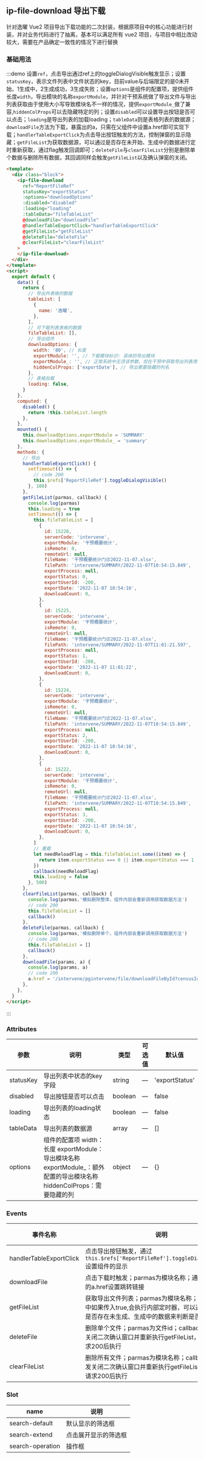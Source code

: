 ## ip-file-download 导出下载

针对逸曜 Vue2 项目导出下载功能的二次封装，根据原项目中的核心功能进行封装，并对业务代码进行了抽离，基本可以满足所有 vue2 项目，与项目中相比改动较大，需要在产品确定一致性的情况下进行替换

### 基础用法

:::demo 设置`ref`，点击导出通过ref上的toggleDialogVisible触发显示；设置`statusKey`，表示文件列表中文件状态的key，目前value与后端限定的是0未开始，1生成中，2生成成功，3生成失败；设置`options`是组件的配置项，提供组件长度`width`，导出模块的名称`exportModule`，并针对干预系统做了导出文件与导出列表获取由于使用大小写导致模块名不一样的情况，提供`exportModule_`做了兼容,`hiddenColProps`可以去隐藏特定的列；设置`disabled`可以设置导出按钮是否可以点击；`loading`是导出列表的加载loading；`tableData`则是表格列表的数据源；`downloadFile`方法为下载，暴露出的a，只需在父组件中设置a.href即可实现下载；`handlerTableExportClick`为点击导出按钮触发的方法，控制弹窗的显示隐藏；`getFileList`为获取数据源，可以通过是否存在未开始、生成中的数据进行定时重新获取，通过flag触发回调即可；`deleteFile`与`clearFileList`分别是删除单个数据与删除所有数据，其回调同样会触发`getFileList`以及确认弹窗的关闭。

```html
<template>
  <div class="block">
    <ip-file-download
      ref="ReportFileRef"
      statusKey="exportStatus"
      :options="downloadOptions"
      :disabled="disabled"
      :loading="loading"
      :tableData="fileTableList"
      @downloadFile="downloadFile"
      @handlerTableExportClick="handlerTableExportClick"
      @getFileList="getFileList"
      @deleteFile="deleteFile"
      @clearFileList="clearFileList"
    >
    </ip-file-download>
  </div>
</template>
<script>
  export default {
    data() {
      return {
        // 导出外表格的数据
        tableList: [
          {
            name: '逸曜',
          },
        ],
        // 可下载列表表格的数据
        fileTableList: [],
        // 导出组件
        downloadOptions: {
          width: '80', // 长度
          exportModule: '', // 下载模块标识: 具体的导出模块
          exportModule_: '', // 正常系统中无须该参数，但在干预中获取导出列表用的是大写，导出用的是小写，存在不统一的情况，这里提供一个入口给予兼容
          hiddenColProps: ['exportDate'], // 导出需要隐藏的列名
        },
        // 表格加载
        loading: false,
      }
    },
    computed: {
      disabled() {
        return !this.tableList.length
      },
    },
    mounted() {
      this.downloadOptions.exportModule = 'SUMMARY'
      this.downloadOptions.exportModule_ = 'summary'
    },
    methods: {
      // 导出
      handlerTableExportClick() {
        setTimeout(() => {
          // code 200
          this.$refs['ReportFileRef'].toggleDialogVisible()
        }, 100)
      },
      getFileList(parmas, callback) {
        console.log(parmas)
        this.loading = true
        setTimeout(() => {
          this.fileTableList = [
            {
              id: 15220,
              serverCode: 'intervene',
              exportModule: '干预概要统计',
              isRemote: 0,
              remoteUrl: null,
              fileName: '干预概要统计门诊2022-11-07.xlsx',
              filePath: 'intervene/SUMMARY/2022-11-07T10:54:15.849',
              exportProcess: null,
              exportStatus: 0,
              exportUserId: -200,
              exportDate: '2022-11-07 10:54:16',
              downloadCount: 0,
            },
            {
              id: 15225,
              serverCode: 'intervene',
              exportModule: '干预概要统计',
              isRemote: 0,
              remoteUrl: null,
              fileName: '干预概要统计门诊2022-11-07.xlsx',
              filePath: 'intervene/SUMMARY/2022-11-07T11:01:21.597',
              exportProcess: null,
              exportStatus: 1,
              exportUserId: -200,
              exportDate: '2022-11-07 11:01:22',
              downloadCount: 0,
            },
            {
              id: 15224,
              serverCode: 'intervene',
              exportModule: '干预概要统计',
              isRemote: 0,
              remoteUrl: null,
              fileName: '干预概要统计门诊2022-11-07.xlsx',
              filePath: 'intervene/SUMMARY/2022-11-07T10:54:15.849',
              exportProcess: null,
              exportStatus: 2,
              exportUserId: -200,
              exportDate: '2022-11-07 10:54:16',
              downloadCount: 0,
            },
            {
              id: 15222,
              serverCode: 'intervene',
              exportModule: '干预概要统计',
              isRemote: 0,
              remoteUrl: null,
              fileName: '干预概要统计门诊2022-11-07.xlsx',
              filePath: 'intervene/SUMMARY/2022-11-07T10:54:15.849',
              exportProcess: null,
              exportStatus: 3,
              exportUserId: -200,
              exportDate: '2022-11-07 10:54:16',
              downloadCount: 0,
            },
          ]
          // 重载
          let needReloadFlag = this.fileTableList.some((item) => {
            return item.exportStatus === 0 || item.exportStatus === 1
          })
          callback(needReloadFlag)
          this.loading = false
        }, 500)
      },
      clearFileList(parmas, callback) {
        console.log(parmas,'模拟删除整体，组件内部会重新调用获取数据方法')
        // code 200
        this.fileTableList = []
        callback()
      },
      deleteFile(parmas, callback) {
        console.log(parmas,'模拟删除单个，组件内部会重新调用获取数据方法')
        // code 200
        this.fileTableList = []
        callback()
      },
      downloadFile(params, a) {
        console.log(params, a)
        // code 200
        a.href = '/intervene/pgintervene/file/downloadFileById?censusId=15224'
      },
    },
  }
</script>
```

:::

### Attributes

| 参数               | 说明                                                     | 类型              | 可选值      | 默认值 |
|--------------------|----------------------------------------------------------|-------------------|-------------|--------|
| statusKey | 导出列表中状态的key字段 | string | — | 'exportStatus' |
| disabled  | 导出按钮是否可以点击    | boolean | — | false |
| loading   | 导出列表的loading状态  | boolean | — | false |
| tableData | 导出列表的数据源       | array  | — | [] |
| options   | 组件的配置项 width：长度 exportModule：导出模块名称 exportModule_：额外配置的导出模块名称 hiddenColProps：需要隐藏的列    | object  | — | {} |

### Events

| 事件名称       | 说明                               | 回调参数 |
| -------------- | ---------------------------------- | -------- |
| handlerTableExportClick | 点击导出按钮触发，通过`this.$refs['ReportFileRef'].toggleDialogVisible()`设置组件的显示 | \ |
| downloadFile   | 点击下载时触发；parmas为模块名称；通过回调参数中的a.href设置跳转链接  | params, a |
| getFileList    | 获取导出文件列表；parmas为模块名称；callback函数中如果传入true,会执行内部定时器，可以通过list数据中是否存在未生成、生成中的数据来判断是否执行callback  | parmas, callback |
| deleteFile     | 删除单个文件；parmas为文件id；callback执行会触发关闭二次确认窗口并重新执行getFileList，可以在发送请求200后执行  | parmas, callback |
| clearFileList  | 删除所有文件；parmas为模块名称；callback执行会触发关闭二次确认窗口并重新执行getFileList，可以在发送请求200后执行  | parmas, callback |

### Slot

| name | 说明                                      |
| ---- | ----------------------------------------- |
| search-default    | 默认显示的筛选框 |
| search-extend     | 点击展开显示的筛选框 |
| search-operation  | 操作框 |
